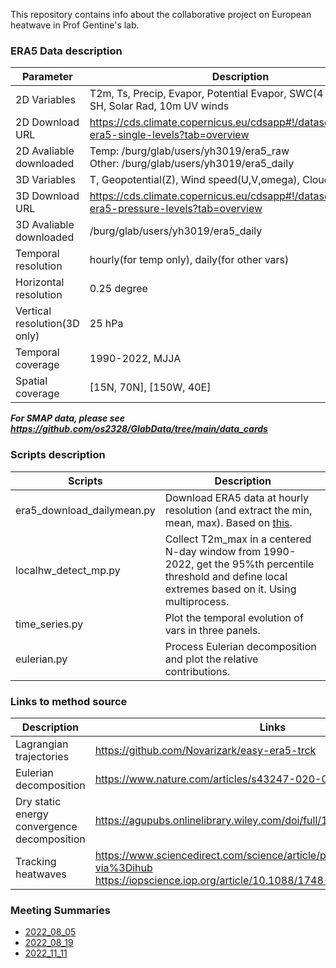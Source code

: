 This repository contains info about the collaborative project on European heatwave in Prof Gentine's lab.

### ERA5 Data description
| Parameter         | Description |
| ---      | ---       |
| 2D Variables        |    T2m, Ts, Precip, Evapor, Potential Evapor, SWC(4 layers), LH, SH, Solar Rad, 10m UV winds|
| 2D Download URL         |    https://cds.climate.copernicus.eu/cdsapp#!/dataset/reanalysis-era5-single-levels?tab=overview|
| 2D Avaliable downloaded |    Temp: /burg/glab/users/yh3019/era5_raw <br /> Other: /burg/glab/users/yh3019/era5_daily |
| 3D Variables         | T, Geopotential(Z), Wind speed(U,V,omega), Cloud cover| 
| 3D Download URL         |   https://cds.climate.copernicus.eu/cdsapp#!/dataset/reanalysis-era5-pressure-levels?tab=overview|
| 3D Avaliable downloaded |   /burg/glab/users/yh3019/era5_daily  |
| Temporal resolution  |    hourly(for temp only), daily(for other vars)      |
| Horizontal resolution   |    0.25 degree |
| Vertical resolution(3D only)   | 25 hPa |
| Temporal coverage    |    1990-2022, MJJA  |
| Spatial coverage     |    [15N, 70N], [150W, 40E]                 |



***For SMAP data, please see https://github.com/os2328/GlabData/tree/main/data_cards***


### Scripts description
| Scripts     | Description |
| ---      | ---       |
|era5_download_dailymean.py       | Download ERA5 data at hourly resolution (and extract the min, mean, max). Based on [this](https://towardsdatascience.com/read-era5-directly-into-memory-with-python-511a2740bba0).|
|localhw_detect_mp.py             | Collect T2m_max in a centered N-day window from 1990-2022, get the 95%th percentile threshold and define local extremes based on it. Using multiprocess.  |
|time_series.py                   | Plot the temporal evolution of vars in three panels.|
|eulerian.py                      | Process Eulerian decomposition and plot the relative contributions.|



### Links to method source
| Description | Links |
| ---      | ---       |
|Lagrangian trajectories                     | https://github.com/Novarizark/easy-era5-trck|
|Eulerian decomposition                      | https://www.nature.com/articles/s43247-020-00048-9.pdf|
|Dry static energy convergence decomposition | https://agupubs.onlinelibrary.wiley.com/doi/full/10.1029/2021AV000619|
|Tracking heatwaves                          | https://www.sciencedirect.com/science/article/pii/S221209471930060X?via%3Dihub   <br /> https://iopscience.iop.org/article/10.1088/1748-9326/7/1/014023/meta|



### Meeting Summaries
* [2022_08_05](https://docs.google.com/document/d/1eLhVIBYlDIeIwSVxXDPkn1ahWPNq4s43bBIwsrZ2c0A/edit)
* [2022_08_19](https://docs.google.com/document/d/1kyXU9GH-CSaeEYUSKSKinRIRnop4iyVyNQrGNIHiqrU/edit)
* [2022_11_11](https://docs.google.com/document/d/1jjp_Xvnm5Iyhgx3X7fQa-n9neDYs8umnw6UduITXFqw/edit)
